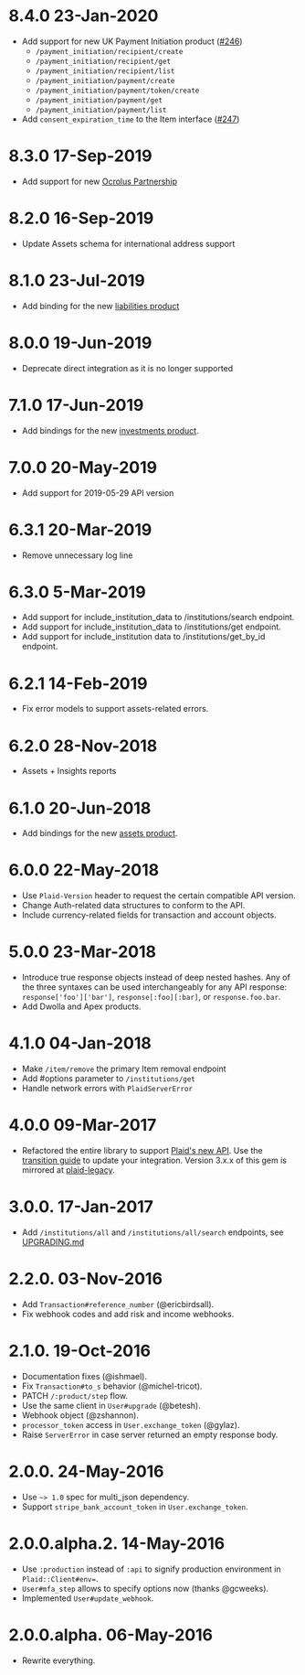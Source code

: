 # 8.4.0 23-Jan-2020

* Add support for new UK Payment Initiation product ([#246](https://github.com/plaid/plaid-ruby/pull/246))
  * `/payment_initiation/recipient/create`
  * `/payment_initiation/recipient/get`
  * `/payment_initiation/recipient/list`
  * `/payment_initiation/payment/create`
  * `/payment_initiation/payment/token/create`
  * `/payment_initiation/payment/get`
  * `/payment_initiation/payment/list`
* Add `consent_expiration_time` to the Item interface ([#247](https://github.com/plaid/plaid-ruby/pull/247))


# 8.3.0 17-Sep-2019

* Add support for new [Ocrolus Partnership](https://plaid.com/docs/ocrolus/)

# 8.2.0 16-Sep-2019

* Update Assets schema for international address support

# 8.1.0 23-Jul-2019

* Add binding for the new [liabilities product](https://plaid.com/docs/api/#liabilities)

# 8.0.0 19-Jun-2019

* Deprecate direct integration as it is no longer supported

# 7.1.0 17-Jun-2019

* Add bindings for the new [investments product](https://plaid.com/docs/api/#investments).

# 7.0.0 20-May-2019

* Add support for 2019-05-29 API version

# 6.3.1 20-Mar-2019

* Remove unnecessary log line

# 6.3.0 5-Mar-2019

* Add support for include_institution_data to /institutions/search endpoint.
* Add support for include_institution_data to /institutions/get endpoint.
* Add support for include_institution data to /institutions/get_by_id endpoint.

# 6.2.1 14-Feb-2019

* Fix error models to support assets-related errors.

# 6.2.0 28-Nov-2018

* Assets + Insights reports

# 6.1.0 20-Jun-2018

* Add bindings for the new [assets product](https://plaid.com/docs/api/#assets).

# 6.0.0 22-May-2018

* Use `Plaid-Version` header to request the certain compatible API version.
* Change Auth-related data structures to conform to the API.
* Include currency-related fields for transaction and account objects.

# 5.0.0 23-Mar-2018

* Introduce true response objects instead of deep nested hashes. Any of the
  three syntaxes can be used interchangeably for any API response:
  `response['foo']['bar']`, `response[:foo][:bar]`, or `response.foo.bar`.
* Add Dwolla and Apex products.

# 4.1.0 04-Jan-2018

* Make `/item/remove` the primary Item removal endpoint
* Add #options parameter to `/institutions/get`
* Handle network errors with `PlaidServerError`

# 4.0.0 09-Mar-2017

* Refactored the entire library to support [Plaid's new API](https://blog.plaid.com/improving-our-api/). Use the [transition guide](https://plaid.com/docs/link/transition-guide) to update your integration. Version 3.x.x of this gem is mirrored at [plaid-legacy](https://github.com/plaid/plaid-ruby-legacy).

# 3.0.0. 17-Jan-2017

* Add `/institutions/all` and `/institutions/all/search` endpoints, see [UPGRADING.md](UPGRADING.md#upgrading-from-2xx-to-300)

# 2.2.0. 03-Nov-2016

* Add `Transaction#reference_number` (@ericbirdsall).
* Fix webhook codes and add risk and income webhooks.

# 2.1.0. 19-Oct-2016

* Documentation fixes (@ishmael).
* Fix `Transaction#to_s` behavior (@michel-tricot).
* PATCH `/:product/step` flow.
* Use the same client in `User#upgrade` (@betesh).
* Webhook object (@zshannon).
* `processor_token` access in `User.exchange_token` (@gylaz).
* Raise `ServerError` in case server returned an empty response body.

# 2.0.0. 24-May-2016

* Use `~> 1.0` spec for multi_json dependency.
* Support `stripe_bank_account_token` in `User.exchange_token`.

# 2.0.0.alpha.2. 14-May-2016

* Use `:production` instead of `:api` to signify production environment
  in `Plaid::Client#env=`.
* `User#mfa_step` allows to specify options now (thanks @gcweeks).
* Implemented `User#update_webhook`.

# 2.0.0.alpha. 06-May-2016

* Rewrite everything.
